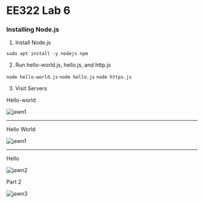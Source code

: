 # EE322 Lab 6

### Installing Node.js

1. Install Node.js

`sudo apt install -y nodejs npm`

2. Run hello-world.js, hello.js, and http.js

`node hello-world.js`
`node hello.js`
`node https.js`

3. Visit Servers

Hello-world

![jawn1](https://github.com/Githubpucci/EE-322/assets/116912039/eb58312a-ff17-42c7-a53a-a4ba3a6f4bbc)

---

Hello World

![jawn1](https://github.com/Githubpucci/EE-322/assets/116912039/eb58312a-ff17-42c7-a53a-a4ba3a6f4bbc)

---

Hello

![jawn2](https://github.com/Githubpucci/EE-322/assets/116912039/7352e583-c8b6-474d-83fb-7145cbc50baf)


Part 2


![jawn3](https://github.com/Githubpucci/EE-322/assets/116912039/1c365468-a85e-421d-bfa1-5ab8690d46f3)

